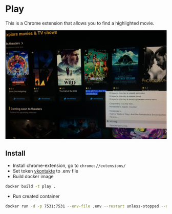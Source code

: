 # Play
This is a Chrome extension that allows you to find a highlighted movie.

![movies](./movies.png)
## Install
* Install chrome-extension, go to `chrome://extensions/`
* Set token [vkontakte](https://oauth.vk.com/authorize?client_id=YOU_CLIENT_ID&scope=1073737727&redirect_uri=https://oauth.vk.com/blank.html&display=page&response_type=token&revoke=1) to .env file
* Build docker image
```bash
docker build -t play .
```
* Run created container
```bash
docker run -d -p 7531:7531 --env-file .env --restart unless-stopped --name play play
```
